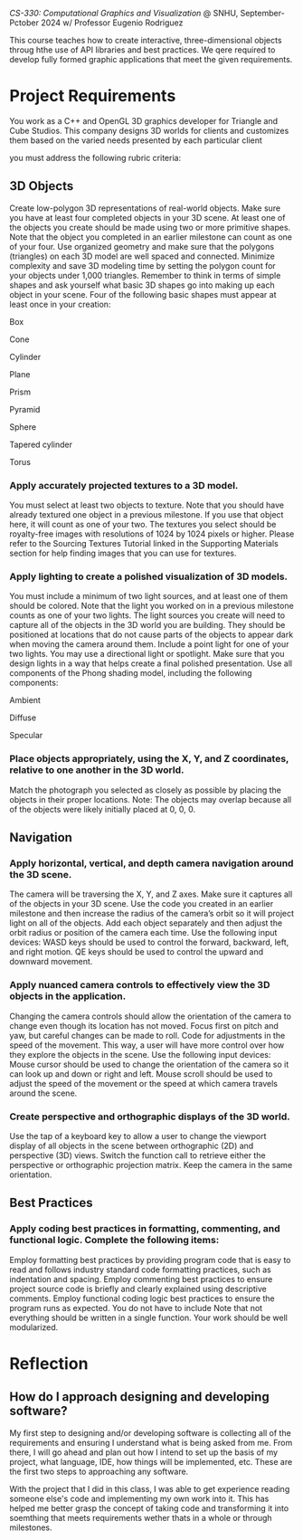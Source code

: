 
*CS-330: Computational Graphics and Visualization* @ SNHU, September-Pctober 2024 w/ Professor Eugenio Rodriguez

This course teaches how to create interactive, three-dimensional objects throug hthe use of API libraries and best practices. We qere required to develop fully formed graphic applications that meet the given requirements.


# Project Requirements
You work as a C++ and OpenGL 3D graphics developer for Triangle and Cube Studios. This company designs 3D worlds for clients and customizes them based on the varied needs presented by each particular client

you must address the following rubric criteria:

## 3D Objects

Create low-polygon 3D representations of real-world objects. Make sure you have at least four completed objects in your 3D scene. At least one of the objects you create should be made using two or more primitive shapes. Note that the object you completed in an earlier milestone can count as one of your four. Use organized geometry and make sure that the polygons (triangles) on each 3D model are well spaced and connected. Minimize complexity and save 3D modeling time by setting the polygon count for your objects under 1,000 triangles. Remember to think in terms of simple shapes and ask yourself what basic 3D shapes go into making up each object in your scene. Four of the following basic shapes must appear at least once in your creation:

Box

Cone

Cylinder

Plane

Prism

Pyramid

Sphere

Tapered cylinder

Torus

### Apply accurately projected textures to a 3D model.
You must select at least two objects to texture. Note that you should have already textured one object in a previous milestone. If you use that object here, it will count as one of your two. The textures you select should be royalty-free images with resolutions of 1024 by 1024 pixels or higher. Please refer to the Sourcing Textures Tutorial linked in the Supporting Materials section for help finding images that you can use for textures.

### Apply lighting to create a polished visualization of 3D models. 
You must include a minimum of two light sources, and at least one of them should be colored. Note that the light you worked on in a previous milestone counts as one of your two lights. The light sources you create will need to capture all of the objects in the 3D world you are building. They should be positioned at locations that do not cause parts of the objects to appear dark when moving the camera around them. Include a point light for one of your two lights. You may use a directional light or spotlight. Make sure that you design lights in a way that helps create a final polished presentation. Use all components of the Phong shading model, including the following components:

Ambient

Diffuse

Specular

### Place objects appropriately, using the X, Y, and Z coordinates, relative to one another in the 3D world. 
Match the photograph you selected as closely as possible by placing the objects in their proper locations. Note: The objects may overlap because all of the objects were likely initially placed at 0, 0, 0.

## Navigation

### Apply horizontal, vertical, and depth camera navigation around the 3D scene. 
The camera will be traversing the X, Y, and Z axes. Make sure it captures all of the objects in your 3D scene. Use the code you created in an earlier milestone and then increase the radius of the camera’s orbit so it will project light on all of the objects. Add each object separately and then adjust the orbit radius or position of the camera each time. Use the following input devices:
WASD keys should be used to control the forward, backward, left, and right motion.
QE keys should be used to control the upward and downward movement.

### Apply nuanced camera controls to effectively view the 3D objects in the application. 
Changing the camera controls should allow the orientation of the camera to change even though its location has not moved. Focus first on pitch and yaw, but careful changes can be made to roll. Code for adjustments in the speed of the movement. This way, a user will have more control over how they explore the objects in the scene. Use the following input devices:
Mouse cursor should be used to change the orientation of the camera so it can look up and down or right and left.
Mouse scroll should be used to adjust the speed of the movement or the speed at which camera travels around the scene.

### Create perspective and orthographic displays of the 3D world. 
Use the tap of a keyboard key to allow a user to change the viewport display of all objects in the scene between orthographic (2D) and perspective (3D) views. Switch the function call to retrieve either the perspective or orthographic projection matrix. Keep the camera in the same orientation.

## Best Practices

### Apply coding best practices in formatting, commenting, and functional logic. Complete the following items:
Employ formatting best practices by providing program code that is easy to read and follows industry standard code formatting practices, such as indentation and spacing.
Employ commenting best practices to ensure project source code is briefly and clearly explained using descriptive comments.
Employ functional coding logic best practices to ensure the program runs as expected. You do not have to include Note that not everything should be written in a single function. Your work should be well modularized.

# Reflection

## How do I approach designing and developing software?
My first step to designing and/or developing software is collecting all of the requirements and ensuring I understand what is being asked from me. From there, I will go ahead and plan out how I intend to set up the basis of my project, what language, IDE, how things will be implemented, etc. These are the first two steps to approaching any software. 

With the project that I did in this class, I was able to get experience reading someone else's code and implementing my own work into it. This has helped me better grasp the concept of taking code and transforming it into soemthing that meets requirements wether thats in a whole or through milestones. 
